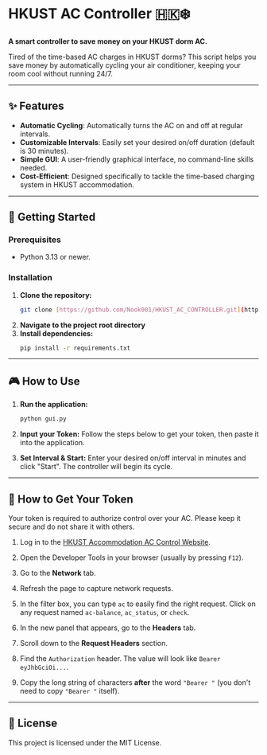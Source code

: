 # HKUST AC Controller 🇭🇰❄️

**A smart controller to save money on your HKUST dorm AC.**

Tired of the time-based AC charges in HKUST dorms? This script helps you save money by automatically cycling your air conditioner, keeping your room cool without running 24/7.

---

## ✨ Features

-   **Automatic Cycling**: Automatically turns the AC on and off at regular intervals.
-   **Customizable Intervals**: Easily set your desired on/off duration (default is 30 minutes).
-   **Simple GUI**: A user-friendly graphical interface, no command-line skills needed.
-   **Cost-Efficient**: Designed specifically to tackle the time-based charging system in HKUST accommodation.

---

## 🚀 Getting Started

### Prerequisites

-   Python 3.13 or newer.

### Installation

1.  **Clone the repository:**
    ```bash
    git clone [https://github.com/Nook001/HKUST_AC_CONTROLLER.git](https://github.com/Nook001/HKUST_AC_CONTROLLER.git)
    ```
2.  **Navigate to the project root directory**
2.  **Install dependencies:**
    ```bash
    pip install -r requirements.txt
    ```

---

## 🎮 How to Use

1.  **Run the application:**
    ```bash
    python gui.py
    ```

2.  **Input your Token:**
    Follow the steps below to get your token, then paste it into the application.

3.  **Set Interval & Start:**
    Enter your desired on/off interval in minutes and click "Start". The controller will begin its cycle.

---

## 🔑 How to Get Your Token

Your token is required to authorize control over your AC. Please keep it secure and do not share it with others.

1.  Log in to the [HKUST Accommodation AC Control Website](https://w5.ab.ust.hk/njggt/app/home).
2.  Open the Developer Tools in your browser (usually by pressing `F12`).
3.  Go to the **Network** tab.
4.  Refresh the page to capture network requests.
5.  In the filter box, you can type `ac` to easily find the right request. Click on any request named `ac-balance`, `ac_status`, or `check`.
    
6.  In the new panel that appears, go to the **Headers** tab.
7.  Scroll down to the **Request Headers** section.
8.  Find the `Authorization` header. The value will look like `Bearer eyJhbGciOi...`.
9.  Copy the long string of characters **after** the word `"Bearer "` (you don't need to copy `"Bearer "` itself).

---

## 📄 License

This project is licensed under the MIT License.